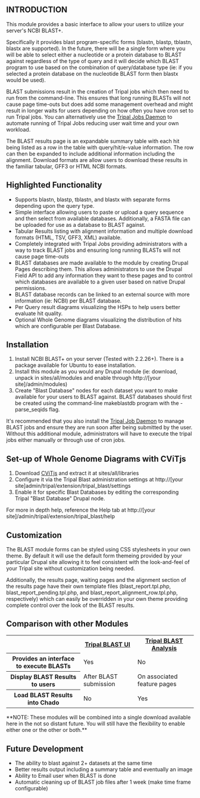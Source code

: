 
INTRODUCTION
------------
This module provides a basic interface to allow your users to utilize your
server's NCBI BLAST+.

Specifically it provides blast program-specific forms (blastn, blastp, tblastn, 
blastx are supported). In the future, there will be a single form where you 
will be able to select either a nucleotide or a protein database to BLAST
against regardless of the type of query and it will decide which BLAST
program to use based on the combination of query/database type (ie: if you
selected a protein database on the nucleotide BLAST form then blastx would
be used).

BLAST submissions result in the creation of Tripal jobs which then need to run
from the command-line. This ensures that long running BLASTs will not cause
page time-outs but does add some management overhead and might result in longer
waits for users depending on how often you have cron set to run Tripal jobs.
You can alternatively use the [Tripal Jobs Daemon](https://github.com/tripal/tripal/tree/7.x-3.x/tripal_daemon) 
to automate running of Tripal Jobs reducing user wait time and your own workload.

The BLAST results page is an expandable summary table with each hit being
listed as a row in the table with query/hit/e-value information. The row can
then be expanded to include additional information including the alignment.
Download formats are allow users to download these results in the familiar 
tabular, GFF3 or HTML NCBI formats.

Highlighted Functionality
-------------------------
 - Supports blastn, blastp, tblastn, and blastx with separate forms depending 
   upon the query type.
 - Simple interface allowing users to paste or upload a query sequence and
   then select from available databases. Additionally, a FASTA file can be
   uploaded for use as a database to BLAST against.
 - Tabular Results listing with alignment information and multiple 
   download formats (HTML, TSV, GFF3, XML) available.
 - Completely integrated with Tripal Jobs providing administrators with a
   way to track BLAST jobs and ensuring long running BLASTs will not cause
   page time-outs
 - BLAST databases are made available to the module by creating Drupal Pages
   describing them. This allows administrators to use the Drupal Field API to
   add any information they want to these pages and to control which databases
   are available to a given user based on native Drupal permissions.
 - BLAST database records can be linked to an external source with more 
   information (ie: NCBI) per BLAST database.
 - Per Query result diagrams visualizing the HSPs to help users better 
   evaluate hit quality.
 - Optional Whole Genome diagrams visualizing the distribution of hits which
   are configurable per Blast Database.

Installation
------------
1. Install NCBI BLAST+ on your server (Tested with 2.2.26+). There is a
   package available for Ubuntu to ease installation.
2. Install this module as you would any Drupal module (ie: download, unpack
   in sites/all/modules and enable through http://[your site]/admin/modules)
3. Create "Blast Database" nodes for each dataset you want to make available
   for your users to BLAST against. BLAST databases should first be created
   using the command-line makeblastdb program with the -parse_seqids flag.
   
 It's recommended that you also install the [Tripal Job Daemon](https://github.com/tripal/tripal/tree/7.x-3.x/tripal_daemon) 
 to manage BLAST jobs and ensure they are run soon after being submitted 
 by the user. Without this additional module, administrators will have to 
 execute the tripal jobs either manually or through use of cron jobs.
   
Set-up of Whole Genome Diagrams with CViTjs
--------------------------------------------
1. Download [CViTjs](https://github.com/LegumeFederation/cvitjs) and extract
   it at sites/all/libraries
2. Configure it via the Tripal Blast administration settings at 
   http://[your site]admin/tripal/extension/tripal_blast/settings
3. Enable it for specific Blast Databases by editing the corresponding
   Tripal "Blast Database" Drupal node.
   
For more in depth help, reference the Help tab at 
http://[your site]/admin/tripal/extension/tripal_blast/help

Customization
-------------
The BLAST module forms can be styled using CSS stylesheets in your own theme.
By default it will use the default form themeing provided by your particular
Drupal site allowing it to feel consistent with the look-and-feel of your
Tripal site without customization being needed.

Additionally, the results page, waiting pages and the alignment section of
the results page have their own template files (blast_report.tpl.php,
blast_report_pending.tpl.php, and blast_report_alignment_row.tpl.php,
respectively) which can easily be overridden in your own theme providing
complete control over the look of the BLAST results.

Comparison with other Modules
------------------------------
<table>
<tr><th></th><th><a href="project/tripal_blast">Tripal BLAST UI</a></th><th><a href="project/tripal_blast_analysis">Tripal BLAST Analysis</a></th></tr>
<tr><th>Provides an interface to execute BLASTs</th><td>Yes</td><td>No</td></tr>
<tr><th>Display BLAST Results to users</th><td>After BLAST submission</td><td>On associated feature pages</td></tr>
<tr><th>Load BLAST Results into Chado</th><td>No</td><td>Yes</td></tr>
</table>
**NOTE: These modules will be combined into a single download available 
here in the not so distant future. You will still have the flexibility 
to enable either one or the other or both.**

Future Development
-------------------
 - The ability to blast against 2+ datasets at the same time</li>
 - Better results output including a summary table and eventually an image</li>
 - Ability to Email user when BLAST is done</li>
 - Automatic cleaning up of BLAST job files after 1 week (make time frame configurable)</li>
